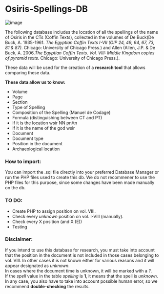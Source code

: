 # Osiris-Spellings-DB

![image](https://user-images.githubusercontent.com/104082439/210774912-9d7eee96-f8f9-4170-8058-1a836a7e15f4.png)

The following database includes the location of all the spellings of the name of Osiris in the CTs (Coffin Texts), collected in the volumes of De Buck(De Buck, A. 1935-1961. _The Egyptian Coffin Texts I-VII (OIP 24, 49, 64, 67, 73, 81 & 87)_. Chicago: University of Chicago Press.) and Allen (Allen, J.P. & De Buck, A. 2006._The Egyptian Coffin Texts. Vol. VIII: Middle Kingdom copies of pyramid texts_. Chicago: University of Chicago Press.). 

These data will be used for the creation of a __research tool__ that allows comparing these data.

__These data allow us to know:__
- Volume
- Page
- Section
- Type of Spelling
- Composition of the Spelling (Manuel de Codage)
- Formula (distinguishing between CT and PT)
- If it is the location wsir NN pn/tn
- If it is the name of the god wsir
- Document
- Document type
- Position in the document
- Archaeological location

### How to import:
You can import the .sql file directly into your preferred Database Manager or run the PHP files used to create this db.
We do not recommener to use the PHP files for this purpose, since some changes have been made manually on the db.

### TO DO:
- Create PHP to assign position on vol. VIII.
- Check every _unknown_ position on vol. I-VIII (manually).
- Check every X position (and X (E))
- Testing


### Disclaimer:
If you intend to use this database for research, you must take into account that the position in the document is not included in those cases belonging to vol. VIII. In other cases it is not known either for various reasons and it will appear designated as _unknown_.\
In cases where the document time is unknown, it will be marked with a _?_.\
If the _spell_ value in the table _spelling_ is __1__, it means that the spell is _unknown_.\
In any case, you also have to take into account possible human error, so we recommend __double-checking__ the results.
